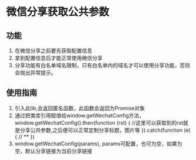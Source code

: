 # 微信分享获取公共参数

## 功能

1. 在微信分享之前要先获取配置信息
2. 拿到配置信息后才能正常使用微信分享
3. 分享功能有白名单域名限制，只有白名单内的域名才可以使用分享功能，否则会抛出异常提示。

## 使用指南

1. 引入此lib,会返回匿名函数，此函数会返回为Promise对象
2. 通过把类库引用赋值给window.getWechatConfig方法，window.getWechatConfig().then(function (rst) { //这里可以获取到的rst就是分享公共参数,之后便可以正常定制分享标题，图片等 }).catch(function (e) { // ** })
3. window.getWechatConfig(params), params可配置，也可为空，如果为空，默认分享链接为当前分享链接

